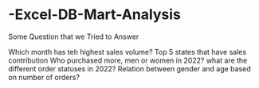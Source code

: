 # -Excel-DB-Mart-Analysis

Some Question that we Tried to Answer

Which month has teh highest sales volume?
Top 5 states that have sales contribution
Who purchased more, men or women in 2022?
what are the different order statuses in 2022?
Relation between gender and age based on number of orders?
